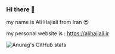 ### Hi there 👋

my name is Ali Hajiali from Iran 😍


my personal website is : https://alihajiali.ir


![Anurag's GitHub stats](https://github-readme-stats.vercel.app/api?username=alihajiali&theme=shades-of-purple&show_icons=true)
